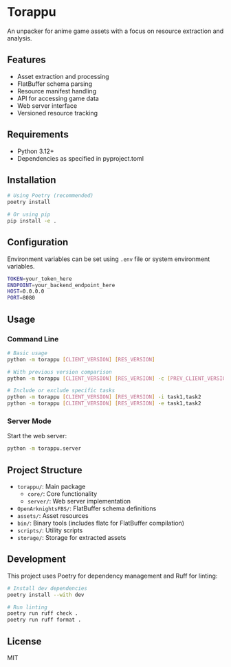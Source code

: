 # Torappu

An unpacker for anime game assets with a focus on resource extraction and analysis.

## Features

- Asset extraction and processing
- FlatBuffer schema parsing
- Resource manifest handling
- API for accessing game data
- Web server interface
- Versioned resource tracking

## Requirements

- Python 3.12+
- Dependencies as specified in pyproject.toml

## Installation

```bash
# Using Poetry (recommended)
poetry install

# Or using pip
pip install -e .
```

## Configuration

Environment variables can be set using `.env` file or system environment variables.

```bash
TOKEN=your_token_here
ENDPOINT=your_backend_endpoint_here
HOST=0.0.0.0
PORT=8080
```

## Usage

### Command Line

```bash
# Basic usage
python -m torappu [CLIENT_VERSION] [RES_VERSION]

# With previous version comparison
python -m torappu [CLIENT_VERSION] [RES_VERSION] -c [PREV_CLIENT_VERSION] -r [PREV_RES_VERSION]

# Include or exclude specific tasks
python -m torappu [CLIENT_VERSION] [RES_VERSION] -i task1,task2
python -m torappu [CLIENT_VERSION] [RES_VERSION] -e task1,task2
```

### Server Mode

Start the web server:

```bash
python -m torappu.server
```

## Project Structure

- `torappu/`: Main package
  - `core/`: Core functionality
  - `server/`: Web server implementation
- `OpenArknightsFBS/`: FlatBuffer schema definitions
- `assets/`: Asset resources
- `bin/`: Binary tools (includes flatc for FlatBuffer compilation)
- `scripts/`: Utility scripts
- `storage/`: Storage for extracted assets

## Development

This project uses Poetry for dependency management and Ruff for linting:

```bash
# Install dev dependencies
poetry install --with dev

# Run linting
poetry run ruff check .
poetry run ruff format .
```

## License

MIT
